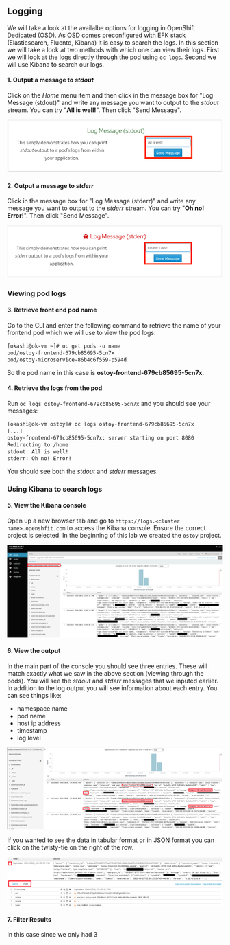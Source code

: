 ## Logging
We will take a look at the availalbe options for logging in OpenShift Dedicated (OSD).  As OSD comes preconfigured with EFK stack (Elasticsearch, Fluentd, Kibana) it is easy to search the logs.  In this section we will take a look at two methods with which one can view their logs. First we will look at the logs directly through the pod using `oc logs`.  Second we will use Kibana to search our logs.

#### 1. Output a message to *stdout* 
Click on the *Home* menu item and then click in the message box for "Log Message (stdout)" and write any message you want to output to the *stdout* stream.  You can try "**All is well!**".  Then click "Send Message".

![Logging stdout](/images/9-ostoy-stdout.png)

#### 2. Output a message to *stderr*
Click in the message box for "Log Message (stderr)" and write any message you want to output to the *stderr* stream. You can try "**Oh no! Error!**".  Then click "Send Message".

![Logging stderr](/images/9-ostoy-stderr.png)

### Viewing pod logs

#### 3. Retrieve front end pod name
Go to the CLI and enter the following command to retrieve the name of your frontend pod which we will use to view the pod logs:

```
[okashi@ok-vm ~]# oc get pods -o name
pod/ostoy-frontend-679cb85695-5cn7x
pod/ostoy-microservice-86b4c6f559-p594d
```

So the pod name in this case is **ostoy-frontend-679cb85695-5cn7x**.  

#### 4. Retrieve the logs from the pod
Run `oc logs ostoy-frontend-679cb85695-5cn7x` and you should see your messages:

```
[okashi@ok-vm ostoy]# oc logs ostoy-frontend-679cb85695-5cn7x
[...]
ostoy-frontend-679cb85695-5cn7x: server starting on port 8080
Redirecting to /home
stdout: All is well!
stderr: Oh no! Error!
```

You should see both the *stdout* and *stderr* messages.

### Using Kibana to search logs

#### 5. View the Kibana console
Open up a new browser tab and go to `https://logs.<cluster name>.openshfit.com` to access the Kibana console.  Ensure the correct project is selected.  In the beginning of this lab we created the `ostoy` project.

![Kibana console](/images/9-kibana.png)

#### 6. View the output
In the main part of the console you should see three entries. These will match exactly what we saw in the above section (viewing through the pods).  You will see the *stdout* and *stderr* messages that we inputed earlier.  In addition to the log output you will see information about each entry.  You can see things like:
- namespace name
- pod name
- host ip address
- timestamp
- log level

![Kibana data](/images/9-logoutput.png)

If you wanted to see the data in tabular format or in JSON format you can click on the twisty-tie on the right of the row.

![Expand data](/images/9-expandlog.png)

#### 7. Filter Results
In this case since we only had 3
